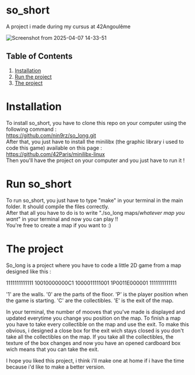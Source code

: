 # so_short

A project i made during my cursus at 42Angoulême

![Screenshot from 2025-04-07 14-33-51](https://github.com/user-attachments/assets/57256e75-7075-4c78-a281-59f1cd068232)

## Table of Contents
1. [Installation](#installation)
2. [Run the project](#runtheproject)
3. [The project](#theproject)


# Installation

To install so_short, you have to clone this repo on your computer using the following command : <br>
  https://github.com/nin9rz/so_long.git<br>
After that, you just have to install the minilibx (the graphic library i used to code this game) available on this page :<br>
  https://github.com/42Paris/minilibx-linux <br>
Then you'll have the project on your computer and you just have to run it !<br>

# Run so_short

To run so_short, you just have to type "make" in your terminal in the main folder. It should compile the files correctly.<br>
After that all you have to do is to write "./so_long maps/*whatever map you want*" in your terminal and now you can play !!<br>
You're free to create a map if you want to :)<br>

# The project

So_long is a project where you have to code a little 2D game from a map designed like this : 

1111111111111
10010000000C1
1000011111001
1P0011E000001
1111111111111

'1' are the walls.
'0' are the parts of the floor.
'P' is the player position when the game is starting.
'C' are the collectibles.
'E' is the exit of the map.

In your terminal, the number of mooves that you've made is displayed and updated everytime you change you position on the map.
To finish a map you have to take every collectible on the map and use the exit. 
To make this obvious, i designed a close box for the exit wich stays closed is you don't take all the collectibles on the map. 
If you take all the collectibles, the texture of the box changes and now you have an opened cardboard box wich means that you can take the exit.

I hope you liked this project, i think i'll make one at home if i have the time because i'd like to make a better version.
